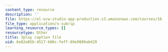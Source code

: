 ```yaml
---
content_type: resource
description: ''
file: https://ol-ocw-studio-app-production.s3.amazonaws.com/courses/16-687-private-pilot-ground-school-january-iap-2019/6e82e05b4517b80cfeff69e9089ab429_PHtPau1c5sU.srt
file_type: application/x-subrip
learning_resource_types: []
resourcetype: Other
title: 3play caption file
uid: 6e82e05b-4517-b80c-feff-69e9089ab429
---
```

